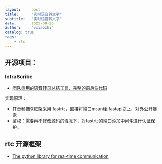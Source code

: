 ```yaml
---
layout:     post
title:      "实时语音转文字"
subtitle:   "实时语音转文字"
date:       2025-08-23
author:     "vxiaozhi"
catalog: true
tags:
    - rtc
---
```


## 开源项目：

### IntraScribe

- [团队适用的语音转录总结工具，完整的前后端代码](https://github.com/weynechen/intrascribe)

实现原理：

- 其音频捕获框架采用 fastrtc，直接将端口mount到fastapi之上，对外公开暴露
- 鉴权：需要再不修改源码的情况下，对fastrtc的端口添加中间件进行认证保护。

## rtc 开源框架

- [The python library for real-time communication](https://github.com/gradio-app/fastrtc)